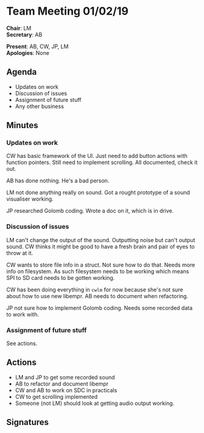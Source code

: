 Team Meeting 01/02/19
===

<!-- remember two spaces at end of line to break onto a new line -->
**Chair**: LM  
**Secretary**: AB

**Present**: AB, CW, JP, LM  
**Apologies**: None

## Agenda
- Updates on work
- Discussion of issues
- Assignment of future stuff
- Any other business

## Minutes

### Updates on work
CW has basic framework of the UI. Just need to add button actions with function
pointers. Still need to implement scrolling. All documented, check it out.

AB has done nothing. He's a bad person.

LM not done anything really on sound. Got a rought prototype of a sound
visualiser working.

JP researched Golomb coding. Wrote a doc on it, which is in drive.

### Discussion of issues
LM can't change the output of the sound. Outputting noise but can't output
sound. CW thinks it might be good to have a fresh brain and pair of eyes to
throw at it.

CW wants to store file info in a struct. Not sure how to do that. Needs more
info on filesystem. As such filesystem needs to be working which means SPI to SD
card needs to be gotten working.

CW has been doing everything in `cwlm` for now because she's not sure about how
to use new libempr. AB needs to document when refactoring.

JP not sure how to implement Golomb coding. Needs some recorded data to work
with.

### Assignment of future stuff
See actions.

## Actions
- LM and JP to get some recorded sound
- AB to refactor and document libempr
- CW and AB to work on SDC in practicals
- CW to get scrolling implemented
- Someone (not LM) should look at getting audio output working.

## Signatures
<!-- 
	Paste in entire GPG signed messages here 
	Messages should have initials and date
	Signatures should be surrounded with triple backticks (on their own line) and the full signature block should be copied. For example:
	```
	-----BEGIN PGP SIGNED MESSAGE-----
		...
	-----END PGP SIGNATURE-----
	```
-->

	
 
